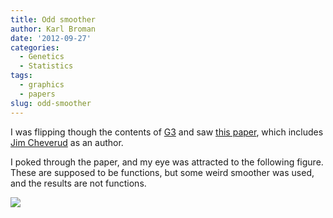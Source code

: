 ```yaml
---
title: Odd smoother
author: Karl Broman
date: '2012-09-27'
categories:
  - Genetics
  - Statistics
tags:
  - graphics
  - papers
slug: odd-smoother
---
```


I was flipping though the contents of [G3](https://academic.oup.com/g3journal) and saw [this paper](https://doi.org/10.1534/g3.112.003343), which includes [Jim Cheverud](https://www.luc.edu/biology/aboutus/facultyresearch/jamesmcheverud/) as an author.

I poked through the paper, and my eye was attracted to the following figure.  These are supposed to be functions, but some weird smoother was used, and the results are not functions.

[![](https://www.biostat.wisc.edu/~kbroman/blog/F3.medium.gif)](http://g3journal.org/content/2/9/1019/F3.large.jpg)
